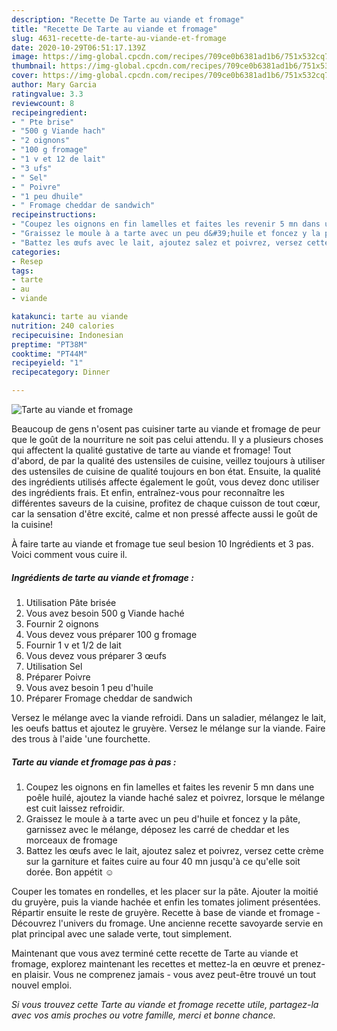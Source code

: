 ```yaml
---
description: "Recette De Tarte au viande et fromage"
title: "Recette De Tarte au viande et fromage"
slug: 4631-recette-de-tarte-au-viande-et-fromage
date: 2020-10-29T06:51:17.139Z
image: https://img-global.cpcdn.com/recipes/709ce0b6381ad1b6/751x532cq70/tarte-au-viande-et-fromage-photo-principale-de-la-recette.jpg
thumbnail: https://img-global.cpcdn.com/recipes/709ce0b6381ad1b6/751x532cq70/tarte-au-viande-et-fromage-photo-principale-de-la-recette.jpg
cover: https://img-global.cpcdn.com/recipes/709ce0b6381ad1b6/751x532cq70/tarte-au-viande-et-fromage-photo-principale-de-la-recette.jpg
author: Mary Garcia
ratingvalue: 3.3
reviewcount: 8
recipeingredient:
- " Pte brise"
- "500 g Viande hach"
- "2 oignons"
- "100 g fromage"
- "1 v et 12 de lait"
- "3 ufs"
- " Sel"
- " Poivre"
- "1 peu dhuile"
- " Fromage cheddar de sandwich"
recipeinstructions:
- "Coupez les oignons en fin lamelles et faites les revenir 5 mn dans une poêle huilé, ajoutez la viande haché salez et poivrez, lorsque le mélange est cuit laissez refroidir."
- "Graissez le moule à a tarte avec un peu d&#39;huile et foncez y la pâte, garnissez avec le mélange, déposez les carré de cheddar et les morceaux de fromage"
- "Battez les œufs avec le lait, ajoutez salez et poivrez, versez cette crème sur la garniture et faites cuire au four 40 mn jusqu&#39;à ce qu&#39;elle soit dorée. Bon appétit ☺️"
categories:
- Resep
tags:
- tarte
- au
- viande

katakunci: tarte au viande 
nutrition: 240 calories
recipecuisine: Indonesian
preptime: "PT38M"
cooktime: "PT44M"
recipeyield: "1"
recipecategory: Dinner

---
```



![Tarte au viande et fromage](https://img-global.cpcdn.com/recipes/709ce0b6381ad1b6/751x532cq70/tarte-au-viande-et-fromage-photo-principale-de-la-recette.jpg)

Beaucoup de gens n'osent pas cuisiner tarte au viande et fromage de peur que le goût de la nourriture ne soit pas celui attendu. Il y a plusieurs choses qui affectent la qualité gustative de tarte au viande et fromage! Tout d'abord, de par la qualité des ustensiles de cuisine, veillez toujours à utiliser des ustensiles de cuisine de qualité toujours en bon état. Ensuite, la qualité des ingrédients utilisés affecte également le goût, vous devez donc utiliser des ingrédients frais. Et enfin, entraînez-vous pour reconnaître les différentes saveurs de la cuisine, profitez de chaque cuisson de tout cœur, car la sensation d'être excité, calme et non pressé affecte aussi le goût de la cuisine!

<!--inarticleads1-->

À faire tarte au viande et fromage tue seul besion 10 Ingrédients et 3 pas. Voici comment vous cuire il.

##### Ingrédients de tarte au viande et fromage :

1. Utilisation  Pâte brisée
1. Vous avez besoin 500 g Viande haché
1. Fournir 2 oignons
1. Vous devez vous préparer 100 g fromage
1. Fournir 1 v et 1/2 de lait
1. Vous devez vous préparer 3 œufs
1. Utilisation  Sel
1. Préparer  Poivre
1. Vous avez besoin 1 peu d&#39;huile
1. Préparer  Fromage cheddar de sandwich


Versez le mélange avec la viande refroidi. Dans un saladier, mélangez le lait, les oeufs battus et ajoutez le gruyère. Versez le mélange sur la viande. Faire des trous à l&#39;aide &#39;une fourchette. 

<!--inarticleads2-->

##### Tarte au viande et fromage pas à pas :

1. Coupez les oignons en fin lamelles et faites les revenir 5 mn dans une poêle huilé, ajoutez la viande haché salez et poivrez, lorsque le mélange est cuit laissez refroidir.
1. Graissez le moule à a tarte avec un peu d&#39;huile et foncez y la pâte, garnissez avec le mélange, déposez les carré de cheddar et les morceaux de fromage
1. Battez les œufs avec le lait, ajoutez salez et poivrez, versez cette crème sur la garniture et faites cuire au four 40 mn jusqu&#39;à ce qu&#39;elle soit dorée. Bon appétit ☺️


Couper les tomates en rondelles, et les placer sur la pâte. Ajouter la moitié du gruyère, puis la viande hachée et enfin les tomates joliment présentées. Répartir ensuite le reste de gruyère. Recette à base de viande et fromage - Découvrez l&#39;univers du fromage. Une ancienne recette savoyarde servie en plat principal avec une salade verte, tout simplement. 

<!--inarticleads1-->

<p>
Maintenant que vous avez terminé cette recette de Tarte au viande et fromage, explorez maintenant les recettes et mettez-la en œuvre et prenez-en plaisir. Vous ne comprenez jamais - vous avez peut-être trouvé un tout nouvel emploi.
</p>

<p>
<i>Si vous trouvez cette Tarte au viande et fromage recette utile, partagez-la avec vos amis proches ou votre famille, merci et bonne chance.</i>
</p>
